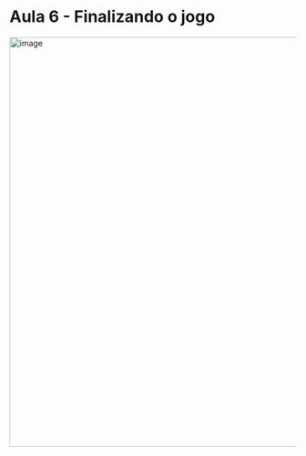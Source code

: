 # Aula 6 - Finalizando o jogo
<img width="1365" height="720" alt="image" src="https://github.com/user-attachments/assets/0983387e-552c-421b-b151-bd4ae81eec7d" />
